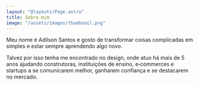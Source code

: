 ```yaml
---
layout: "@layouts/Page.astro"
title: Sobre mim
image: "/assets/images/thumbnail.png"
---
```


Meu nome é Adilson Santos e gosto de transformar coisas complicadas em simples e estar sempre aprendendo algo novo.

Talvez por isso tenha me encontrado no design, onde atuo há mais de 5 anos ajudando construtoras, instituições de ensino, e&#x2011;commerces e startups a se comunicarem melhor, ganharem confiança e se destacarem no mercado.
